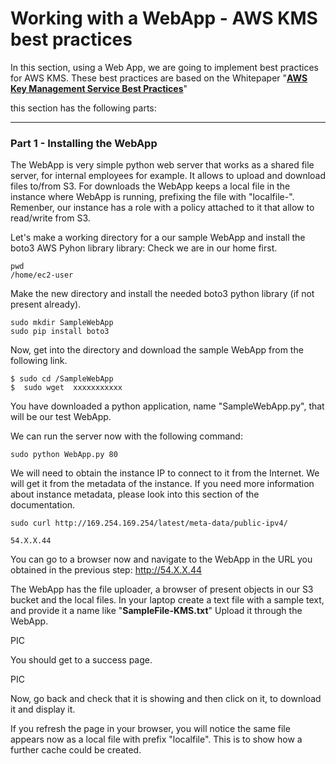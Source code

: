 # Working with a WebApp - AWS KMS best practices

In this section, using a Web App, we are going to implement best practices for AWS KMS.
These best practices are based on the Whitepaper "**[AWS Key Management Service Best Practices](https://d0.awsstatic.com/whitepapers/aws-kms-best-practices.pdf)**"

this section has the following parts:

---

### Part 1 - Installing the WebApp

The WebApp is very simple python web server that works as a shared file server, for internal employees for example. It allows to upload and download files to/from  S3. For downloads the WebApp keeps a local file in the instance where WebApp is running, prefixing the file with "localfile-". Remenber, our instance has a role with a policy attached to it that allow to read/write from S3.

Let's make a working directory for a our sample WebApp and install the boto3 AWS Pyhon library library: Check we are in our home first.

```
pwd
/home/ec2-user
```

Make the new directory and install the needed boto3 python library (if not present already).

```
sudo mkdir SampleWebApp
sudo pip install boto3
```

Now, get into the directory and download the sample WebApp from the following link.

```
$ sudo cd /SampleWebApp
$  sudo wget  xxxxxxxxxxx
```

You have downloaded a python application, name "SampleWebApp.py", that will be our test WebApp.

We can run the server now with the following command:
```
sudo python WebApp.py 80
```

We will need to obtain the instance IP to connect to it from the Internet. We will get it from the metadata of the instance. If you need more information about instance metadata, please look into this section of the documentation.

```
sudo curl http://169.254.169.254/latest/meta-data/public-ipv4/
 
54.X.X.44
```

You can go to a browser now and navigate to the WebApp in the URL you obtained in the previous step:  http://54.X.X.44

The WebApp has the file uploader, a browser of present objects in our S3 bucket and the local files.
In your laptop create a text file with a sample text, and provide it a name like "**SampleFile-KMS.txt**"
Upload it through the WebApp.

PIC

You should get to a success page. 

PIC


Now, go back  and check that it is showing  and then click on it, to download it and display it.

If you refresh the page in your browser, you will notice the same file appears now as a local file with prefix "localfile". This is to show how a further cache could be created.

